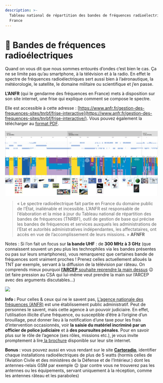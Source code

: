 ```yaml
---
description: >-
  Tableau national de répartition des bandes de fréquences radioélectriques en
  France
---
```


# 📡 Bandes de fréquences radioélectriques

Quand on vous dit que nous sommes entourés d’ondes c’est bien le cas. Ça ne se limite pas qu’au smartphone, à la télévision et à la radio. En effet le spectre de fréquences radioélectriques sert aussi bien à l’aéronautique, la météorologie, le satellite, le domaine militaire ou scientifique et j’en passe.

**L’ANFR** (qui le gendarme des fréquences en France) mets à disposition sur son site internet, une frise qui explique comment se compose le spectre.&#x20;

Elle est accessible à cette adresse : [https://www.anfr.fr/gestion-des-frequences-sites/tnrbf/frise-interactive](https://www.anfr.fr/gestion-des-frequences-sites/tnrbf/frise-interactive/). Vous pouvez également la télécharger au [format PDF](https://www.anfr.fr/fileadmin/mediatheque/documents/ANFR/ANFR\_Bande\_Spectre\_sept2018.pdf).

![](<../.gitbook/assets/image (15).png>)

> « Le spectre radioélectrique fait partie en France du domaine public de l’État, inaliénable et incessible.  L’ANFR est responsable de l’élaboration et la mise à jour du Tableau national de répartition des bandes de fréquences (TNRBF), outil de gestion de base qui précise les bandes de fréquences et services auxquels les administrations de l’Etat et autorités administratives indépendantes, les affectataires, ont accès en vue de l’accomplissement de leurs missions. » **AFNFR**

Notes : Si l’on fait un focus sur **la bande UHF** : de **300 MHz à 3 GHz** (que connaissent souvent un peu plus les technophiles via les bandes présentes ou pas sur leurs smartphones), vous remarquerez que certaines bande de fréquences sont vraiment proches ! Prenez celles actuellement alloués la TNT par exemple, servant à la diffusion de la télévision par râteau. On comprends mieux pourquoi [**l’ARCEP** souhaite reprendre la main dessus](https://www.arcep.fr/actualites/les-prises-de-parole/detail/n/le-modele-de-la-tnt-est-a-bout-de-souffle-1.html) 😉 (et faire pression au CSA qui lui-même veut prendre la main sur l’ARCEP avec des arguments discutables…)

![](https://i0.wp.com/auktfrkszm.cloudimg.io/crop/1515x846/q70/sir.chamallow.com/wp-content/uploads/2019/05/bande\_UHF.png?resize=1515%2C846\&ssl=1)

**Info :** Pour celles & ceux qui ne le savent pas, [L’agence nationale des fréquences (ANFR)](https://www.anfr.fr/publications/etudes/quelques-mots/) est une établissement public administratif. Peut de personnes le savent, mais cette agence à un pouvoir judiciaire. En effet, l’utilisation illicite d’une fréquence, ou susceptible d’être à l’origine d’un brouillage, peut donner lieu à la notification d’une taxe pour les frais d’intervention occasionnés, voir **la saisie du matériel incriminé par un officier de police judiciaire** et à **des poursuites pénales**. Pour en savoir plus sur le rôle de l’agence (ses rôles, missions etc.), je vous invite promptement à lire[ la brochure](https://www.anfr.fr/fileadmin/mediatheque/documents/ANFR/ANFR\_Plaquette-2018.pdf) disponible sur leur site internet.

**Bonus** : vous pouvez aussi en vous rendant sur le site [**Cartoradio**](https://www.cartoradio.fr/), identifier chaque installations radioélectriques de plus de 5 watts (hormis celles de l’Aviation Civile et des ministères de la Défense et de l’Intérieur.) dont les antennes-relais GSM par exemple 😉 (par contre vous ne trouverez pas les antennes ou les équipements, servant uniquement à la réception, comme les antennes râteau et les paraboles)
